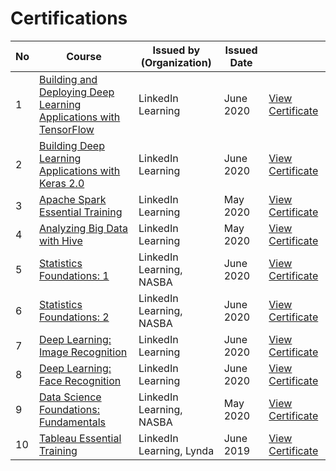 # Certifications


| No | Course  | Issued by (Organization) | Issued Date | |
| ------------- | ------------- | ------------- | ------------- | ------------- |
| 1 | [Building and Deploying Deep Learning Applications with TensorFlow](https://www.linkedin.com/learning/building-and-deploying-deep-learning-applications-with-tensorflow?u=43607124)  | LinkedIn Learning  | June 2020 | [View Certificate](https://drive.google.com/file/d/1tYMyJvw0ohe7P94uQ9hSTngdRO6j0W9V/view?usp=sharing) |
| 2 | [Building Deep Learning Applications with Keras 2.0](https://www.linkedin.com/learning/building-deep-learning-applications-with-keras-2-0?u=43607124)  | LinkedIn Learning | June 2020 | [View Certificate](https://drive.google.com/file/d/1zL56TD-HlCH_fRy1abEQwQhQSkAV-IKP/view?usp=sharing) |
| 3 | [Apache Spark Essential Training](https://www.linkedin.com/learning/apache-spark-essential-training?u=43607124)  | LinkedIn Learning | May 2020 | [View Certificate](https://drive.google.com/file/d/1J45vsu03EucK93qzU0Xe7RuBpmlsvx4_/view?usp=sharing) |
| 4 | [Analyzing Big Data with Hive](https://www.linkedin.com/learning/analyzing-big-data-with-hive?u=43607124)  | LinkedIn Learning | May 2020 | [View Certificate](https://drive.google.com/file/d/1SUg5Eg41kvEWKT44VrbVsV_Eu0NMJSrM/view?usp=sharing) |
| 5 | [Statistics Foundations: 1](https://www.linkedin.com/learning/statistics-foundations-1?u=43607124)  | LinkedIn Learning, NASBA | June 2020 | [View Certificate](https://drive.google.com/file/d/1HLcJjwwhUXrkTI_FtFJKg1z7LHRxSt16/view?usp=sharing) |
| 6 | [Statistics Foundations: 2](https://www.linkedin.com/learning/statistics-foundations-2?u=43607124)  | LinkedIn Learning, NASBA | June 2020 | [View Certificate](https://drive.google.com/file/d/1gqcmNoFzNmzsGKnydyxxI0lZm4SGvOCs/view?usp=sharing) |
| 7 | [Deep Learning: Image Recognition](https://www.linkedin.com/learning/deep-learning-image-recognition?u=43607124)  | LinkedIn Learning | June 2020 | [View Certificate](https://drive.google.com/file/d/1u2J5c9hFzKWZ_D4ePmo3aHAuZEtFDsKd/view?usp=sharing) |
| 8 | [Deep Learning: Face Recognition](https://www.linkedin.com/learning/deep-learning-face-recognition?u=43607124)  | LinkedIn Learning | June 2020 | [View Certificate](https://drive.google.com/file/d/1gbFeo94ND30e5JuSgwBx9QFPWZXoX2w5/view?usp=sharing) |
| 9 | [Data Science Foundations: Fundamentals](https://www.linkedin.com/learning/data-science-foundations-fundamentals-6?u=43607124)  | LinkedIn Learning, NASBA | May 2020 | [View Certificate](https://drive.google.com/file/d/1mx-y6YVoBESltgU45LwrdMBE5Qv0lRpT/view?usp=sharing) |
| 10 | [Tableau Essential Training](https://www.linkedin.com/learning/tableau-essential-training-2?u=43607124)  | LinkedIn Learning, Lynda | June 2019 | [View Certificate](https://drive.google.com/file/d/1XRwyZ27BbVrpUPeGftdd3BHhGHyLqgx0/view?usp=sharing) |
